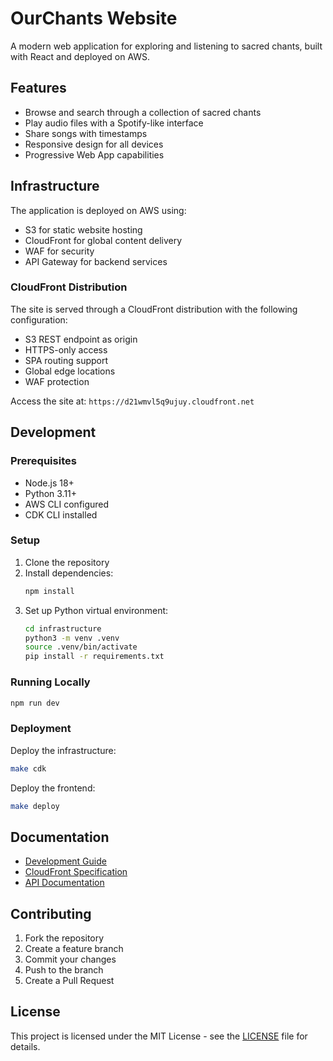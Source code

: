 # OurChants Website

A modern web application for exploring and listening to sacred chants, built with React and deployed on AWS.

## Features

- Browse and search through a collection of sacred chants
- Play audio files with a Spotify-like interface
- Share songs with timestamps
- Responsive design for all devices
- Progressive Web App capabilities

## Infrastructure

The application is deployed on AWS using:
- S3 for static website hosting
- CloudFront for global content delivery
- WAF for security
- API Gateway for backend services

### CloudFront Distribution

The site is served through a CloudFront distribution with the following configuration:
- S3 REST endpoint as origin
- HTTPS-only access
- SPA routing support
- Global edge locations
- WAF protection

Access the site at: `https://d21wmvl5q9ujuy.cloudfront.net`

## Development

### Prerequisites

- Node.js 18+
- Python 3.11+
- AWS CLI configured
- CDK CLI installed

### Setup

1. Clone the repository
2. Install dependencies:
   ```bash
   npm install
   ```
3. Set up Python virtual environment:
   ```bash
   cd infrastructure
   python3 -m venv .venv
   source .venv/bin/activate
   pip install -r requirements.txt
   ```

### Running Locally

```bash
npm run dev
```

### Deployment

Deploy the infrastructure:
```bash
make cdk
```

Deploy the frontend:
```bash
make deploy
```

## Documentation

- [Development Guide](DEVELOPMENT.md)
- [CloudFront Specification](SPEC_CD.md)
- [API Documentation](API.md)

## Contributing

1. Fork the repository
2. Create a feature branch
3. Commit your changes
4. Push to the branch
5. Create a Pull Request

## License

This project is licensed under the MIT License - see the [LICENSE](LICENSE) file for details.
